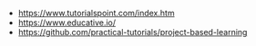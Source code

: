 - https://www.tutorialspoint.com/index.htm
- https://www.educative.io/
- https://github.com/practical-tutorials/project-based-learning